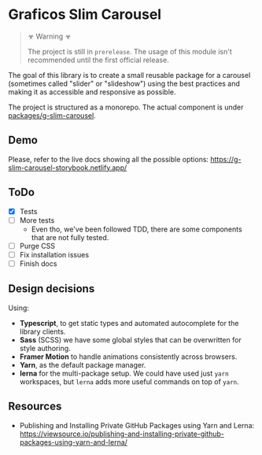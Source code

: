 # Graficos Slim Carousel

> ☣ Warning ☣
>
> The project is still in `prerelease`. The usage of this module isn't recommended until the first official release.

The goal of this library is to create a small reusable package for a carousel (sometimes called "slider" or "slideshow") using the best practices and making it as accessible and responsive as possible.

The project is structured as a monorepo. The actual component is under [packages/g-slim-carousel](packages/g-slim-carousel/README.md).

## Demo

Please, refer to the live docs showing all the possible options: https://g-slim-carousel-storybook.netlify.app/

## ToDo

- [x] Tests
- [ ] More tests
  - Even tho, we've been followed TDD, there are some components that are not fully tested.
- [ ] Purge CSS
- [ ] Fix installation issues
- [ ] Finish docs

## Design decisions

Using:

- **Typescript**, to get static types and automated autocomplete for the library clients.
- **Sass** (SCSS) we have some global styles that can be overwritten for style authoring.
- **Framer Motion** to handle animations consistently across browsers.
- **Yarn**, as the default package manager.
- **lerna** for the multi-package setup. We could have used just `yarn` workspaces, but `lerna` adds more useful commands on top of `yarn`.

## Resources

- Publishing and Installing Private GitHub Packages using Yarn and Lerna: https://viewsource.io/publishing-and-installing-private-github-packages-using-yarn-and-lerna/
